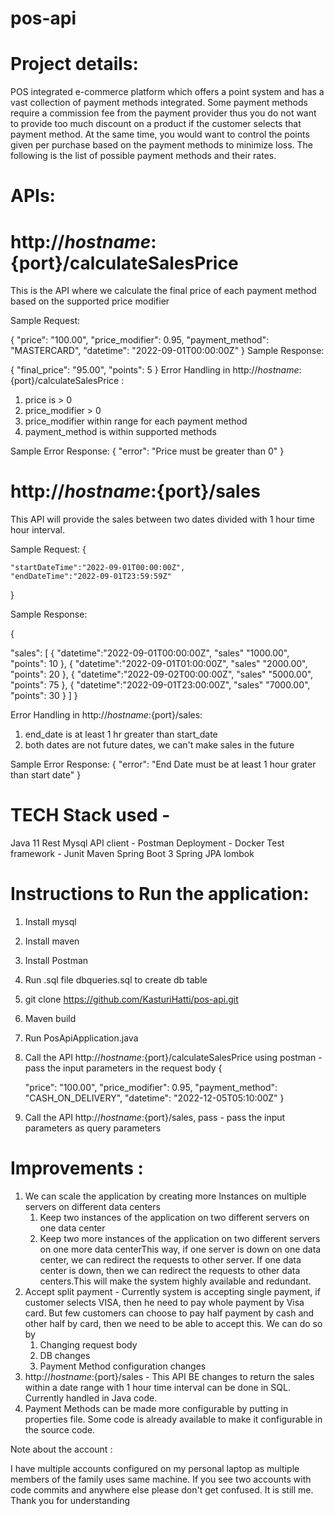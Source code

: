 # pos-api
# Project details:

POS integrated e-commerce platform which offers a point system and has a vast collection of payment methods integrated.
Some payment methods require a commission fee from the payment provider thus you do not want to provide too much discount on a product if the customer selects that payment method. At the same time, you would want to control the points given per purchase based on the payment methods to minimize loss. The following is the list of possible payment methods and their rates.

# APIs:

# http://${hostname}:${port}/calculateSalesPrice
This is the API where we calculate the final price of each payment method based on the supported price modifier

Sample Request:

{
"price": "100.00",
"price_modifier": 0.95,
"payment_method": "MASTERCARD",
"datetime": "2022-09-01T00:00:00Z"
}
Sample Response:

{
"final_price": "95.00",
"points": 5
}
Error Handling in http://${hostname}:${port}/calculateSalesPrice :
1. price is > 0
2. price_modifier > 0
3. price_modifier within range for each payment method
3. payment_method is within supported methods

Sample Error Response:
{
"error": "Price must be greater than 0"
}

# http://${hostname}:${port}/sales
This API will provide the sales between two dates divided with 1 hour time hour interval.

Sample Request:
{

    "startDateTime":"2022-09-01T00:00:00Z",
    "endDateTime":"2022-09-01T23:59:59Z"

}

Sample Response:

{

"sales": [
{
"datetime":"2022-09-01T00:00:00Z",
"sales" "1000.00",
"points": 10
},
{
"datetime":"2022-09-01T01:00:00Z",
"sales" "2000.00",
"points": 20
},
{
"datetime":"2022-09-02T00:00:00Z",
"sales" "5000.00",
"points": 75
},
{
"datetime":"2022-09-01T23:00:00Z",
"sales" "7000.00",
"points": 30
}
]
}


Error Handling in http://${hostname}:${port}/sales:
1. end_date is at least 1 hr greater than start_date
2. both dates are not future dates, we can't make sales in the future

Sample Error Response:
{
"error": "End Date must be at least 1 hour grater than start date"
}

# TECH Stack used -
Java 11
Rest
Mysql
API client - Postman
Deployment - Docker
Test framework - Junit
Maven
Spring Boot 3
Spring JPA
lombok

# Instructions to Run the application:

1. Install mysql
2. Install maven
3. Install Postman
4. Run .sql file dbqueries.sql to create db table
5. git clone https://github.com/KasturiHatti/pos-api.git
6. Maven build
7. Run PosApiApplication.java
8. Call the API http://${hostname}:${port}/calculateSalesPrice using postman - pass the input parameters in the request body
   {

   "price": "100.00",
   "price_modifier": 0.95,
   "payment_method": "CASH_ON_DELIVERY",
   "datetime": "2022-12-05T05:10:00Z"
   }
9. Call the API http://${hostname}:${port}/sales, pass - pass the input parameters as query parameters


# Improvements :

1. We can scale the application by creating more Instances  on multiple servers on different data centers
    1. Keep two instances of the application on two different servers on one data center
    2. Keep two more instances of the application on two different servers on one more data centerThis way, if one server is down on one data center, we can redirect the requests to other server. If one data center is down, then we can redirect the requests to other data centers.This will make the system highly available and redundant.
2. Accept  split payment - Currently system is accepting single payment, if customer selects VISA, then he need to pay whole payment by Visa card. But few customers can choose to pay half payment by cash and other half by card, then we need to be able to accept this. We can do so by
    1. Changing request body
    2. DB changes
    3. Payment Method configuration changes
3. http://${hostname}:${port}/sales - This API BE changes to return the sales within a date range with 1 hour time interval can be done in SQL. Currently handled in Java code.
4. Payment Methods can be made more configurable by putting in properties file. Some code is already available to make it configurable in the source code. 
    
Note about the account :

I have multiple accounts configured on my personal laptop as multiple members of the family uses same machine. If you see two accounts with code commits and anywhere else please don't get confused. It is still me. Thank you for understanding
